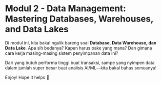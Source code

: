 # Modul 2 - Data Management: Mastering Databases, Warehouses, and Data Lakes

Di modul ini, kita bakal ngulik bareng soal **Database, Data Warehouse, dan Data Lake**. Apa sih bedanya? Kapan harus pake yang mana? Dan gimana cara kerja masing-masing sistem penyimpanan data ini?  

Dari yang butuh performa tinggi buat transaksi, sampe yang nyimpen data dalam jumlah super besar buat analisis AI/ML—kita bakal bahas semuanya!  

Enjoy! Hope it helps 🚀  